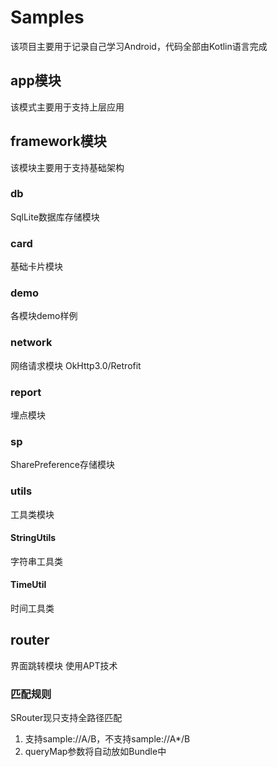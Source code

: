 # Samples
该项目主要用于记录自己学习Android，代码全部由Kotlin语言完成

## app模块
该模式主要用于支持上层应用

## framework模块
该模块主要用于支持基础架构

### db
SqlLite数据库存储模块

### card
基础卡片模块

### demo
各模块demo样例

### network
网络请求模块 OkHttp3.0/Retrofit

### report
埋点模块

### sp
SharePreference存储模块

### utils
工具类模块

#### StringUtils
字符串工具类

#### TimeUtil
时间工具类

## router
界面跳转模块 使用APT技术

### 匹配规则
SRouter现只支持全路径匹配
1. 支持sample://A/B，不支持sample://A*/B
2. queryMap参数将自动放如Bundle中